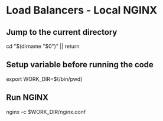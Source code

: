 # Load Balancers - Local NGINX

## Jump to the current directory

cd "$(dirname "$0")" || return

## Setup variable before running the code

export WORK_DIR=$(/bin/pwd)

## Run NGINX

nginx -c $WORK_DIR/nginx.conf
